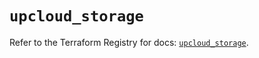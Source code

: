 # `upcloud_storage`

Refer to the Terraform Registry for docs: [`upcloud_storage`](https://registry.terraform.io/providers/upcloudltd/upcloud/5.16.0/docs/resources/storage).
